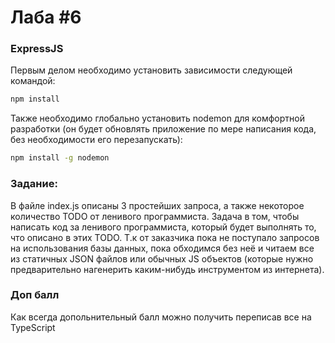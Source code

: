# Лаба #6

### ExpressJS

Первым делом необходимо установить зависимости следующей командой:
```bash
npm install
```

Также необходимо глобально установить nodemon для комфортной разработки (он будет обновлять приложение по мере написания кода, без необходимости его перезапускать):

```bash
npm install -g nodemon
```

### Задание:
В файле index.js описаны 3 простейших запроса, а также некоторое количество TODO от ленивого программиста. 
Задача в том, чтобы написать код за ленивого программиста, который будет выполнять то, что описано в этих TODO.
Т.к от заказчика пока не поступало запросов на использования базы данных, пока обходимся без неё и читаем все из 
статичных JSON файлов или обычных JS объектов (которые нужно предварительно нагенерить каким-нибудь инструментом из интернета).


### Доп балл
Как всегда допольнительный балл можно получить переписав все на TypeScript
